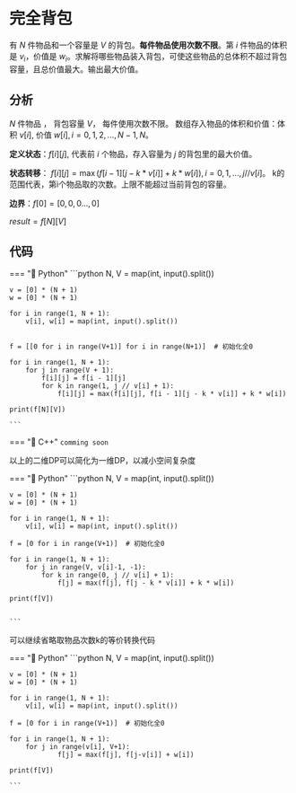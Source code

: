 # 完全背包

有 $N$ 件物品和一个容量是 $V$ 的背包。**每件物品使用次数不限**。第 $i$ 件物品的体积是 $v_i$，价值是 $w_i$。求解将哪些物品装入背包，可使这些物品的总体积不超过背包容量，且总价值最大。输出最大价值。

## 分析

$N$ 件物品 ， 背包容量 $V$， 每件使用次数不限。
数组存入物品的体积和价值：体积 $v[i]$, 价值 $w[i], i = 0 , 1 , 2 , . . . , N − 1 , N$。

**定义状态**：$f[i][j]$, 代表前 $i$ 个物品，存入容量为 $j$ 的背包里的最大价值。

**状态转移**： $f[i][j] = \max{(f[i-1][j-k*v[i]] + k*w[i])}, i=0,1,...,j//v[i]$。
k的范围代表，第i个物品取的次数。上限不能超过当前背包的容量。

**边界**：$f[0] = [0,0,0...,0]$

$result = f[N][V]$

## 代码

=== "🔵 Python"
    ```python
    N, V = map(int, input().split())

    v = [0] * (N + 1)
    w = [0] * (N + 1)

    for i in range(1, N + 1):
        v[i], w[i] = map(int, input().split())


    f = [[0 for i in range(V+1)] for i in range(N+1)]  # 初始化全0

    for i in range(1, N + 1):
        for j in range(V + 1):
            f[i][j] = f[i - 1][j]
            for k in range(1, j // v[i] + 1):
                f[i][j] = max(f[i][j], f[i - 1][j - k * v[i]] + k * w[i])

    print(f[N][V])

    ```

=== "🔴 C++"
    ```
    comming soon
    ```

以上的二维DP可以简化为一维DP，以减小空间复杂度


=== "🔵 Python"
    ```python
    N, V = map(int, input().split())

    v = [0] * (N + 1)
    w = [0] * (N + 1)

    for i in range(1, N + 1):
        v[i], w[i] = map(int, input().split())

    f = [0 for i in range(V+1)]  # 初始化全0

    for i in range(1, N + 1):
        for j in range(V, v[i]-1, -1):
            for k in range(0, j // v[i] + 1):
                f[j] = max(f[j], f[j - k * v[i]] + k * w[i])

    print(f[V])


    ```

可以继续省略取物品次数k的等价转换代码

=== "🔵 Python"
    ```python
    N, V = map(int, input().split())

    v = [0] * (N + 1)
    w = [0] * (N + 1)

    for i in range(1, N + 1):
        v[i], w[i] = map(int, input().split())

    f = [0 for i in range(V+1)]  # 初始化全0

    for i in range(1, N + 1):
        for j in range(v[i], V+1):
                f[j] = max(f[j], f[j-v[i]] + w[i])

    print(f[V])

    ```